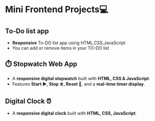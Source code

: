 # Mini Frontend Projects💻
## To-Do list app 
- **Responsive** To-DO list app using HTML,CSS,JavaScript
- You can add or remove items in your TO-DO list
## ⏱️ Stopwatch Web App
- A **responsive digital stopwatch** built with **HTML, CSS & JavaScript**.  
- Features **Start ▶️, Stop ⏸️, Reset 🔄**, and a **real-time timer display**.
## Digital Clock ⏰
- A **responsive digital clock** built with **HTML, CSS, JavaScript**.
